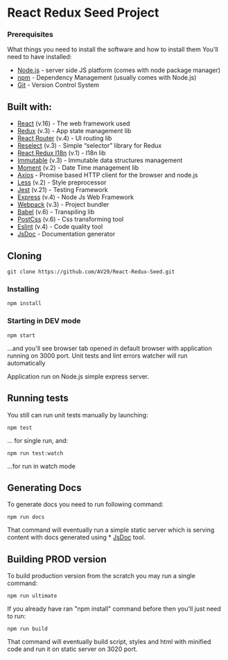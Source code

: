 # React Redux Seed Project

### Prerequisites

What things you need to install the software and how to install them
You'll need to have installed:
* [Node.js](https://nodejs.org/en/) - server side JS platform (comes with node package manager)
* [npm](https://www.npmjs.com/) - Dependency Management (usually comes with Node.js)
* [Git](https://git-scm.com/) - Version Control System

## Built with: 
* [React](https://facebook.github.io/react/) (v.16) - The web framework used
* [Redux](https://redux.js.org/) (v.3) - App state management lib
* [React Router](https://reacttraining.com/react-router/) (v.4) - UI routing lib
* [Reselect](https://github.com/reactjs/reselect) (v.3) - Simple “selector” library for Redux
* [React Redux I18n](https://www.npmjs.com/package/react-redux-i18n) (v.1) - I18n lib
* [Immutable](https://facebook.github.io/immutable-js/) (v.3) - Immutable data structures management 
* [Moment](https://momentjs.com/) (v.2) - Date Time management lib
* [Axios](https://github.com/axios/axios) - Promise based HTTP client for the browser and node.js
* [Less](http://lesscss.org/) (v.2) - Style preprocessor
* [Jest](https://facebook.github.io/jest/) (v.21) - Testing Framework
* [Express](http://expressjs.com/) (v.4) - Node Js Web Framework
* [Webpack](https://webpack.js.org/) (v.3) - Project bundler
* [Babel](https://babeljs.io/) (v.6) - Transpiling lib
* [PostCss](http://postcss.org/) (v.6) - Css transforming tool
* [Eslint](https://eslint.org/) (v.4) - Code quality tool
* [JsDoc](http://usejsdoc.org/) - Documentation generator

## Cloning

```
git clone https://github.com/AV29/React-Redux-Seed.git
```

### Installing

```
npm install
```

### Starting in DEV mode

```
npm start
```
...and you'll see browser tab opened in default browser with application running on 3000 port. Unit tests and lint errors watcher will run automatically

Application run on Node.js simple express server.

## Running tests

You still can run unit tests manually by launching:

```
npm test
```
... for single run, and:
```
npm run test:watch
```
...for run in watch mode

## Generating Docs

To generate docs you need to run following command: 
```
npm run docs
```
That command will eventually run a simple static server which is serving content with docs generated using * [JsDoc](http://usejsdoc.org/) tool.

## Building PROD version
To build production version from the scratch you may run a single command:
```
npm run ultimate
```
If you already have ran "npm install" command before then you'll just need to run: 
```
npm run build
```
That command will eventually build script, styles and html with minified code and run it on static server on 3020 port.
